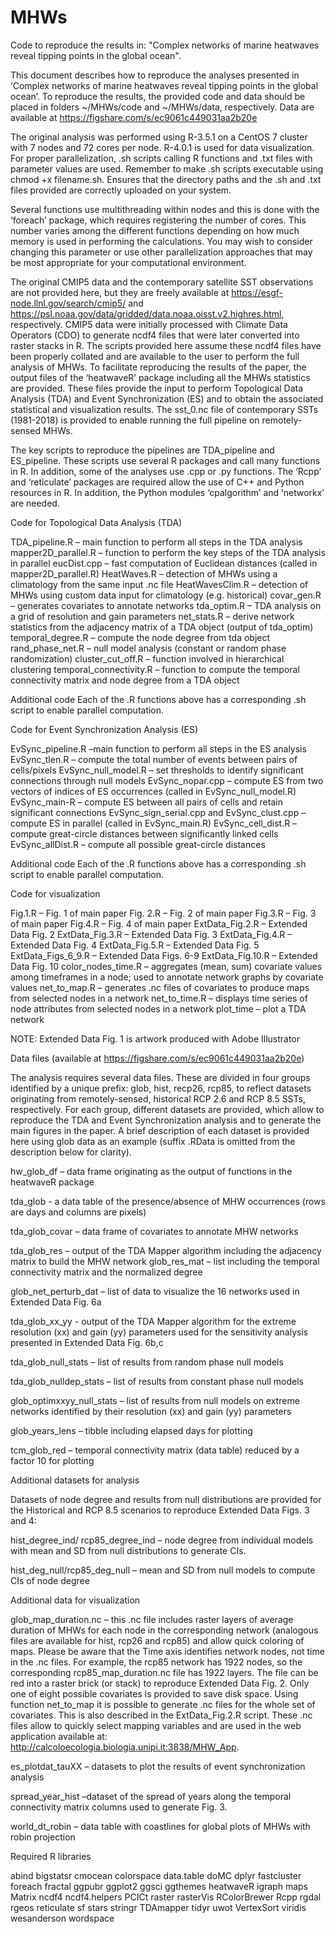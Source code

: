 # MHWs
Code to reproduce the results in: "Complex networks of marine heatwaves reveal tipping points in the global ocean".

This document describes how to reproduce the analyses presented in ‘Complex networks of marine heatwaves reveal tipping points in the global ocean’. To reproduce the results, the provided code and data should be placed in folders ~/MHWs/code and ~/MHWs/data, respectively. Data are available at https://figshare.com/s/ec9061c449031aa2b20e

The original analysis was performed using R-3.5.1 on a CentOS 7 cluster with 7 nodes and 72 cores per node. R-4.0.1 is used for data visualization. For proper parallelization, .sh scripts calling R functions and .txt files with parameter values are used. Remember to make .sh scripts executable using chmod +x filename.sh. Ensures that the directory paths and the .sh and .txt files provided are correctly uploaded on your system.

Several functions use multithreading within nodes and this is done with the ‘foreach’ package, which requires registering the number of cores. This number varies among the different functions depending on how much memory is used in performing the calculations. You may wish to consider changing this parameter or use other parallelization approaches that may be most appropriate for your computational environment.

The original CMIP5 data and the contemporary satellite SST observations are not provided here, but they are freely available at https://esgf-node.llnl.gov/search/cmip5/
and https://psl.noaa.gov/data/gridded/data.noaa.oisst.v2.highres.html, respectively. CMIP5 data were initially processed with Climate Data Operators (CDO) to generate ncdf4 files that were later converted into raster stacks in R. The scripts provided here assume these ncdf4 files have been properly collated and are available to the user to perform the full analysis of MHWs. To facilitate reproducing the results of the paper, the output files of the ‘heatwaveR’ package including all the MHWs statistics are provided. These files provide the input to perform Topological Data Analysis (TDA) and Event Synchronization (ES) and to obtain the associated statistical and visualization results. The sst_0.nc file of contemporary SSTs (1981-2018) is provided to enable running the full pipeline on remotely-sensed MHWs.

The key scripts to reproduce the pipelines are TDA_pipeline and ES_pipeline. These scripts use several R packages and call many functions in R. In addition, some of the analyses use .cpp or .py functions. The ‘Rcpp’ and ‘reticulate’ packages are required allow the use of C++ and Python resources in R. In addition, the Python modules ‘cpalgorithm’ and ‘networkx’ are needed.

Code for Topological Data Analysis (TDA)

TDA_pipeline.R – main function to perform all steps in the TDA analysis
mapper2D_parallel.R – function to perform the key steps of the TDA analysis in parallel 
eucDist.cpp – fast computation of Euclidean distances (called in mapper2D_parallel.R)
HeatWaves.R – detection of MHWs using a climatology from the same input .nc file
HeatWavesClim.R – detection of MHWs using custom data input for climatology (e.g. historical)
covar_gen.R – generates covariates to annotate networks
tda_optim.R – TDA analysis on a grid of resolution and gain parameters
net_stats.R – derive network statistics from the adjacency matrix of a TDA object (output of tda_optim)
temporal_degree.R – compute the node degree from tda object
rand_phase_net.R – null model analysis (constant or random phase randomization)
cluster_cut_off.R – function involved in hierarchical clustering
temporal_connectivity.R – function to compute the temporal connectivity matrix and node degree from a TDA object

Additional code
Each of the .R functions above has a corresponding .sh script to enable parallel computation.

Code for Event Synchronization Analysis (ES)

EvSync_pipeline.R –main function to perform all steps in the ES analysis
EvSync_tlen.R – compute the total number of events between pairs of cells/pixels
EvSync_null_model.R – set thresholds to identify significant connections through null models
EvSync_nopar.cpp – compute ES from two vectors of indices of ES occurrences (called in EvSync_null_model.R)
EvSync_main-R – compute ES between all pairs of cells and retain significant connections
EvSync_sign_serial.cpp and EvSync_clust.cpp – compute ES in parallel (called in EvSync_main.R)
EvSync_cell_dist.R – compute great-circle distances between significantly linked cells
EvSync_allDist.R – compute all possible great-circle distances

Additional code
Each of the .R functions above has a corresponding .sh script to enable parallel computation.

Code for visualization

Fig.1.R – Fig. 1 of main paper
Fig. 2.R – Fig. 2 of main paper
Fig.3.R – Fig. 3 of main paper
Fig.4.R – Fig. 4 of main paper
ExtData_Fig.2.R – Extended Data Fig. 2
ExtData_Fig.3.R – Extended Data Fig. 3
ExtData_Fig.4.R – Extended Data Fig. 4
ExtData_Fig.5.R – Extended Data Fig. 5
ExtData_Figs_6_9.R – Extended Data Figs. 6-9
ExtData_Fig.10.R – Extended Data Fig. 10
color_nodes_time.R – aggregates (mean, sum) covariate values among timeframes in a node; used to annotate network graphs by covariate values
net_to_map.R – generates .nc files of covariates to produce maps from selected nodes in a network
net_to_time.R – displays time series of node attributes from selected nodes in a network
plot_time – plot a TDA network

NOTE: Extended Data Fig. 1 is artwork produced with Adobe Illustrator

Data files (available at https://figshare.com/s/ec9061c449031aa2b20e)

The analysis requires several data files. These are divided in four groups identified by a unique prefix: glob, hist, recp26, rcp85, to reflect datasets originating from remotely-sensed, historical RCP 2.6 and RCP 8.5 SSTs, respectively. For each group, different datasets are provided, which allow to reproduce the TDA and Event Synchronization analysis and to generate the main figures in the paper. A brief description of each dataset is provided here using glob data as an example (suffix .RData is omitted from the description below for clarity).

hw_glob_df – data frame originating as the output of functions in the heatwaveR package 

tda_glob - a data table of the presence/absence of MHW occurrences (rows are days and columns are pixels)

tda_glob_covar – data frame of covariates to annotate MHW networks

tda_glob_res – output of the TDA Mapper algorithm including the adjacency matrix to build the MHW network
glob_res_mat – list including the temporal connectivity matrix and the normalized degree

glob_net_perturb_dat – list of data to visualize the 16 networks used in Extended Data Fig. 6a

tda_glob_xx_yy - output of the TDA Mapper algorithm for the extreme resolution (xx) and gain (yy) parameters used for the sensitivity analysis presented in Extended Data Fig. 6b,c

tda_glob_null_stats – list of results from random phase null models

tda_glob_nulldep_stats – list of results from constant phase null models

glob_optimxxyy_null_stats – list of results from null models on extreme networks identified by their resolution (xx) and gain (yy) parameters
 
glob_years_lens – tibble including elapsed days for plotting

tcm_glob_red – temporal connectivity matrix (data table) reduced by a factor 10 for plotting

Additional datasets for analysis

Datasets of node degree and results from null distributions are provided for the Historical and RCP 8.5 scenarios to reproduce Extended Data Figs. 3 and 4:

hist_degree_ind/ rcp85_degree_ind – node degree from individual models with mean and SD from null distributions to generate CIs.

hist_deg_null/rcp85_deg_null – mean and SD from null models to compute CIs of node degree

Additional data for visualization

glob_map_duration.nc – this .nc file includes raster layers of average duration of MHWs for each node in the corresponding network (analogous files are available for hist, rcp26 and rcp85) and allow quick coloring of maps. Please be aware that the Time axis identifies network nodes, not time in the .nc files. For example, the rcp85 network has 1922 nodes, so the corresponding rcp85_map_duration.nc file has 1922 layers. The file can be red into a raster brick (or stack) to reproduce Extended Data Fig. 2. Only one of eight possible covariates is provided to save disk space. Using function net_to_map it is possible to generate .nc files for the whole set of covariates. This is also described in the ExtData_Fig.2.R script. These .nc files allow to quickly select mapping variables and are used in the web application available at: http://calcoloecologia.biologia.unipi.it:3838/MHW_App.

es_plotdat_tauXX – datasets to plot the results of event synchronization analysis

spread_year_hist –dataset of the spread of years along the temporal connectivity matrix columns used to generate Fig. 3.

world_dt_robin – data table with coastlines for global plots of MHWs with robin projection 

Required R libraries

abind
bigstatsr
cmocean
colorspace
data.table
doMC
dplyr
fastcluster
foreach
fractal
ggpubr
ggplot2
ggsci
ggthemes
heatwaveR
igraph
maps
Matrix
ncdf4
ncdf4.helpers
PCICt
raster
rasterVis
RColorBrewer
Rcpp
rgdal
rgeos
reticulate
sf
stars
stringr
TDAmapper
tidyr
uwot
VertexSort
viridis
wesanderson
wordspace

